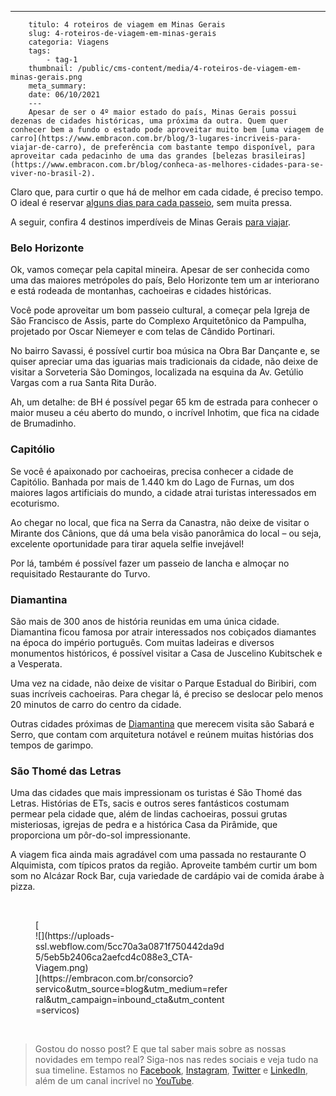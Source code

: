 ---
        titulo: 4 roteiros de viagem em Minas Gerais
        slug: 4-roteiros-de-viagem-em-minas-gerais
        categoria: Viagens
        tags:
            - tag-1
        thumbnail: /public/cms-content/media/4-roteiros-de-viagem-em-minas-gerais.png
        meta_summary: 
        date: 06/10/2021
        ---
        Apesar de ser o 4º maior estado do país, Minas Gerais possui dezenas de cidades históricas, uma próxima da outra. Quem quer conhecer bem a fundo o estado pode aproveitar muito bem [uma viagem de carro](https://www.embracon.com.br/blog/3-lugares-incriveis-para-viajar-de-carro), de preferência com bastante tempo disponível, para aproveitar cada pedacinho de uma das grandes [belezas brasileiras](https://www.embracon.com.br/blog/conheca-as-melhores-cidades-para-se-viver-no-brasil-2).

Claro que, para curtir o que há de melhor em cada cidade, é preciso tempo. O ideal é reservar [alguns dias para cada passeio](https://www.embracon.com.br/blog/como-preparar-o-roteiro-de-viagem-romantica), sem muita pressa.

A seguir, confira 4 destinos imperdíveis de Minas Gerais [para viajar](https://www.embracon.com.br/blog/viagem-economica-confira-nossas-dicas-para-viajar-com-pouco-dinheiro).

### Belo Horizonte

Ok, vamos começar pela capital mineira. Apesar de ser conhecida como uma das maiores metrópoles do país, Belo Horizonte tem um ar interiorano e está rodeada de montanhas, cachoeiras e cidades históricas.

Você pode aproveitar um bom passeio cultural, a começar pela Igreja de São Francisco de Assis, parte do Complexo Arquitetônico da Pampulha, projetado por Oscar Niemeyer e com telas de Cândido Portinari.

No bairro Savassi, é possível curtir boa música na Obra Bar Dançante e, se quiser apreciar uma das iguarias mais tradicionais da cidade, não deixe de visitar a Sorveteria São Domingos, localizada na esquina da Av. Getúlio Vargas com a rua Santa Rita Durão.

Ah, um detalhe: de BH é possível pegar 65 km de estrada para conhecer o maior museu a céu aberto do mundo, o incrível Inhotim, que fica na cidade de Brumadinho.

### Capitólio

Se você é apaixonado por cachoeiras, precisa conhecer a cidade de Capitólio. Banhada por mais de 1.440 km do Lago de Furnas, um dos maiores lagos artificiais do mundo, a cidade atrai turistas interessados em ecoturismo.

Ao chegar no local, que fica na Serra da Canastra, não deixe de visitar o Mirante dos Cânions, que dá uma bela visão panorâmica do local – ou seja, excelente oportunidade para tirar aquela selfie invejável!

Por lá, também é possível fazer um passeio de lancha e almoçar no requisitado Restaurante do Turvo.

### Diamantina

São mais de 300 anos de história reunidas em uma única cidade. Diamantina ficou famosa por atrair interessados nos cobiçados diamantes na época do império português. Com muitas ladeiras e diversos monumentos históricos, é possível visitar a Casa de Juscelino Kubitschek e a Vesperata.

Uma vez na cidade, não deixe de visitar o Parque Estadual do Biribiri, com suas incríveis cachoeiras. Para chegar lá, é preciso se deslocar pelo menos 20 minutos de carro do centro da cidade.

Outras cidades próximas de [Diamantina](https://www.embracon.com.br/blog/chapada-diamantina-por-que-esse-e-o-melhor-destino-para-sua-proxima-viagem) que merecem visita são Sabará e Serro, que contam com arquitetura notável e reúnem muitas histórias dos tempos de garimpo.

### São Thomé das Letras

Uma das cidades que mais impressionam os turistas é São Thomé das Letras. Histórias de ETs, sacis e outros seres fantásticos costumam permear pela cidade que, além de lindas cachoeiras, possui grutas misteriosas, igrejas de pedra e a histórica Casa da Pirâmide, que proporciona um pôr-do-sol impressionante.

A viagem fica ainda mais agradável com uma passada no restaurante O Alquimista, com típicos pratos da região. Aproveite também curtir um bom som no Alcázar Rock Bar, cuja variedade de cardápio vai de comida árabe à pizza.

‍

<figure class="w-richtext-figure-type-image w-richtext-align-center" style="max-width:310px">[<div>![](https://uploads-ssl.webflow.com/5cc70a3a0871f750442da9d5/5eb5b2406ca2aefcd4c088e3_CTA-Viagem.png)</div>](https://embracon.com.br/consorcio?servico&utm_source=blog&utm_medium=referral&utm_campaign=inbound_cta&utm_content=servicos)</figure>‍

> Gostou do nosso post? E que tal saber mais sobre as nossas novidades em tempo real? Siga-nos nas redes sociais e veja tudo na sua timeline. Estamos no [Facebook](https://www.facebook.com/embracon/), [Instagram](https://www.instagram.com/embraconoficial/), [Twitter](https://twitter.com/embracon) e [LinkedIn](https://www.linkedin.com/company/1018875/), além de um canal incrível no [YouTube](https://www.youtube.com/channel/UCL-Y0mv9zc73Iek48NLUBzQ).

‍
        